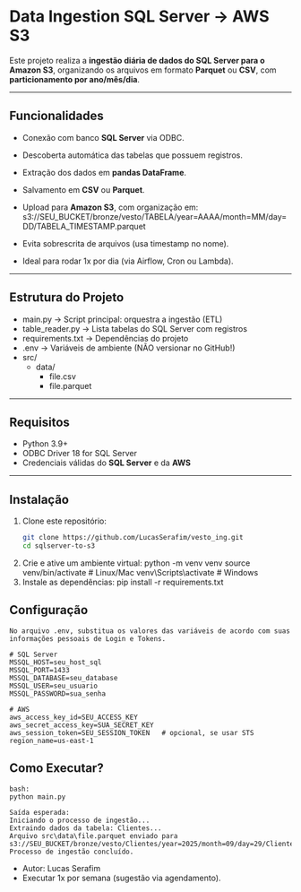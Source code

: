 # Data Ingestion SQL Server → AWS S3

Este projeto realiza a **ingestão diária de dados do SQL Server para o Amazon S3**, organizando os arquivos em formato **Parquet** ou **CSV**, com **particionamento por ano/mês/dia**.  

---

## Funcionalidades
- Conexão com banco **SQL Server** via ODBC.  
- Descoberta automática das tabelas que possuem registros.  
- Extração dos dados em **pandas DataFrame**.  
- Salvamento em **CSV** ou **Parquet**.  
- Upload para **Amazon S3**, com organização em:  s3://SEU_BUCKET/bronze/vesto/TABELA/year=AAAA/month=MM/day=DD/TABELA_TIMESTAMP.parquet



- Evita sobrescrita de arquivos (usa timestamp no nome).  
- Ideal para rodar 1x por dia (via Airflow, Cron ou Lambda).  

---

##  Estrutura do Projeto

- main.py → Script principal: orquestra a ingestão (ETL)
- table_reader.py → Lista tabelas do SQL Server com registros
- requirements.txt → Dependências do projeto
- .env → Variáveis de ambiente (NÃO versionar no GitHub!)
- src/
  - data/
    - file.csv
    - file.parquet




---

##  Requisitos
- Python 3.9+  
- ODBC Driver 18 for SQL Server  
- Credenciais válidas do **SQL Server** e da **AWS**  

---

##  Instalação
1. Clone este repositório:
   ```bash
   git clone https://github.com/LucasSerafim/vesto_ing.git
   cd sqlserver-to-s3

2. Crie e ative um ambiente virtual:
    python -m venv venv
    source venv/bin/activate   # Linux/Mac
    venv\Scripts\activate      # Windows
3. Instale as dependências:
    pip install -r requirements.txt


## Configuração
    No arquivo .env, substitua os valores das variáveis de acordo com suas informações pessoais de Login e Tokens.

    # SQL Server
    MSSQL_HOST=seu_host_sql
    MSSQL_PORT=1433
    MSSQL_DATABASE=seu_database
    MSSQL_USER=seu_usuario
    MSSQL_PASSWORD=sua_senha

    # AWS
    aws_access_key_id=SEU_ACCESS_KEY
    aws_secret_access_key=SUA_SECRET_KEY
    aws_session_token=SEU_SESSION_TOKEN   # opcional, se usar STS
    region_name=us-east-1


## Como Executar?
    bash:
    python main.py

    Saída esperada:
    Iniciando o processo de ingestão...
    Extraindo dados da tabela: Clientes...
    Arquivo src\data\file.parquet enviado para s3://SEU_BUCKET/bronze/vesto/Clientes/year=2025/month=09/day=29/Clientes_20250929_182045.parquet
    Processo de ingestão concluído.






- Autor: Lucas Serafim
- Executar 1x por semana (sugestão via agendamento).


